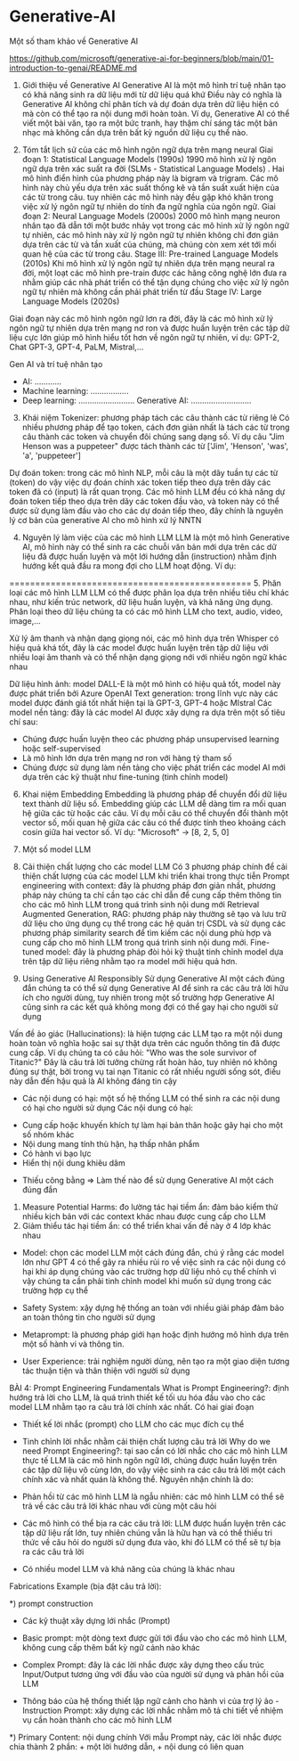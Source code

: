 # Generative-AI
Một số tham khảo về Generative AI

https://github.com/microsoft/generative-ai-for-beginners/blob/main/01-introduction-to-genai/README.md












1. Giới thiệu về Generative AI
Generative AI là một mô hình trí tuệ nhân tạo có khả năng sinh ra dữ liệu mới từ dữ liệu quá khứ
Điều này có nghĩa là Generative AI không chỉ phân tích và dự đoán dựa trên dữ liệu hiện có mà còn có thể tạo ra nội dung mới hoàn toàn. 
Ví dụ, Generative AI có thể viết một bài văn, tạo ra một bức tranh, hay thậm chí sáng tác một bản nhạc mà không cần dựa trên bất kỳ nguồn dữ liệu cụ thể nào.

2. Tóm tắt lịch sử của các mô hình ngôn ngữ dựa trên mạng neural
Giai đoạn 1: Statistical Language Models (1990s)
1990 mô hình xử lý ngôn ngữ dựa trên xác suất ra đời (SLMs - Statistical Language Models) . Hai mô hình điển hình của phương pháp này là bigram và trigram. 
Các mô hình này chủ yếu dựa trên xác suất thống kê và tần suất xuất hiện của các từ trong câu.
tuy nhiên các mô hình này đều gặp khó khăn trong việc xử lý ngôn ngữ tự nhiên do tính đa ngữ nghĩa của ngôn ngữ.
Giai đoạn 2: Neural Language Models (2000s)
2000 mô hình mạng neuron nhân tạo đã dẫn tới một bước nhảy vọt trong các mô hình xử lý ngôn ngữ tự nhiên, các mô hình này xử lý ngôn ngữ tự nhiên không chỉ đơn giản dựa trên
các từ và tần xuất của chúng, mà chúng còn xem xét tới mối quan hệ của các từ trong câu.
Stage III: Pre-trained Language Models (2010s)
Khi mô hình xử lý ngôn ngữ tự nhiên dựa trên mạng neural ra đời, một loạt các mô hình pre-train được các hãng công nghệ lớn đưa ra nhằm giúp các nhà phát triển có thể tận dụng chúng
cho việc xử lý ngôn ngữ tự nhiên mà không cần phải phát triển từ đầu
Stage IV: Large Language Models (2020s)

Giai đoạn này các mô hình ngôn ngữ lơn ra đời, đây là các mô hình xử lý ngôn ngữ tự nhiên dựa trên mạng nơ ron và được huấn luyện trên các tập dữ liệu cực lớn giúp mô hình hiểu
tốt hơn về ngôn ngữ tự nhiên, ví dụ: GPT-2, Chat GPT-3, GPT-4, PaLM, Mistral,...


Gen AI và trí tuệ nhân tạo
+ AI: ............
+ Machine learning: .................
+ Deep learning: .........................
Generative AI: ...........................

3. Khái niệm Tokenizer: phương pháp tách các câu thành các từ riêng lẻ
Có nhiều phương pháp để tạo token, cách đơn giản nhất là tách các từ trong câu thành các token và chuyển đôi chúng sang dạng số.
Ví dụ câu "Jim Henson was a puppeteer" được tách thành các từ ['Jim', 'Henson', 'was', 'a', 'puppeteer'] 

Dự đoán token: trong các mô hình NLP, mỗi câu là một dãy tuần tự các từ (token) do vậy việc dự đoán chính xác token tiếp theo dựa trên dãy các token đã có (input) là rất quan trọng.
Các mô hình LLM đều có khả năng dự đoán token tiếp theo dựa trên dãy các token đầu vào, và token này có thể được sử dụng làm đầu vào cho các dự doán tiếp theo, đây chính là nguyên lý cơ bản
của generative AI cho mô hình xử lý NNTN

4. Nguyên lý làm việc của các mô hình LLM
LLM là một mô hình Generative AI, mô hình này có thể sinh ra các chuỗi văn bản mới dựa trên các dữ liệu đã được huấn luyện và một lới hướng dẫn (instruction) nhằm định hướng kết quả đầu ra mong đợi 
cho LLM hoạt động. Ví dụ:

===============================================
5. Phân loại các mô hình LLM
LLM có thể được phân lọa dựa trên nhiều tiêu chí khác nhau, như kiến trúc network, dữ liệu huấn luyện, và khả năng ứng dụng.
Phân loại theo dữ liệu chúng ta có các mô hình LLM cho text, audio, video, image,...

Xử lý âm thanh và nhận dạng giọng nói, các mô hình dựa trên Whisper có hiệu quả khá tốt, đây là các model được huấn luyện trên tập dữ liệu với nhiều loại âm thanh và có thể nhận dạng
giọng nới với nhiều ngôn ngữ khác nhau

Dữ liệu hình ảnh: model DALL-E là một mô hình có hiệu quả tốt, model này được phát triển bởi Azure OpenAI 
Text generation: trong lĩnh vực này các model được đánh giá tốt nhất hiện tại là GPT-3, GPT-4 hoặc MIstral
Các model nền tảng: đây là các model AI được xây dựng ra dựa trên một số tiêu chí sau:
+ Chúng được huấn luyện theo các phương pháp unsupervised learning hoặc self-supervised 
+ Là mô hình lớn dựa trên mạng nơ ron với hàng tỷ tham số
+ Chúng được sử dụng làm nền tảng cho việc phát triển các model AI mới dựa trên các kỹ thuật như fine-tuning (tinh chỉnh model)

6. Khai niệm Embedding
Embedding là phương pháp để chuyển đổi dữ liệu text thành dữ liệu số. Embedding giúp các LLM dễ dàng tìm ra mối quan hệ giữa các từ hoặc các câu. Ví dụ mỗi câu có thể
chuyển đổi thành một vector số, mối quan hệ giữa các câu có thể được tính theo khoảng cách cosin giữa hai vector số.
Ví dụ: "Microsoft" -> [8, 2, 5, 0]
7. Một số model LLM

8. Cải thiện chất lượng cho các model LLM
Có 3 phương pháp chính để cải thiện chất lượng của các model LLM khi triển khai trong thực tiễn
Prompt engineering with context: đây là phương pháp đơn giản nhất, phương pháp này chúng ta chỉ cần tạo các chỉ dẫn để cung cấp thêm thông tin cho các mô hình LLM trong quá trình sinh nội dung mới
Retrieval Augmented Generation, RAG: phương pháp này thường sẽ tạo và lưu trữ dữ liệu cho ứng dụng cụ thể trong các hệ quản trị CSDL và sử dụng các phương pháp similarity search để
tìm kiếm các nội dung phù hợp và cung cấp cho mô hình LLM trong quá trình sinh nội dung mới.
Fine-tuned model: đây là phương pháp đòi hỏi kỹ thuật tinh chỉnh model dựa trên tập dữ liệu riêng nhằm tạo ra model mới hiệu quả hơn.

9. Using Generative AI Responsibly
Sử dụng Generative AI một cách đúng đắn
chúng ta có thể sử dụng Generative AI để sinh ra các câu trả lời hữu ích cho người dùng, tuy nhiên trong một số trường hợp Generative AI cũng sinh ra các kết quả không mong đợi
có thể gay hại cho người sử dụng
 
Vấn đề ảo giác (Hallucinations): là hiện tượng các LLM tạo ra một nội dung hoàn toàn vô nghĩa hoặc sai sự thật dựa trên các nguồn thông tin đã được cung cấp.
Ví dụ chúng ta có câu hỏi: "Who was the sole survivor of Titanic?"
Đây là câu trả lời tưởng chừng rất hoàn hảo, tuy nhiên nó không đúng sự thật, bởi trong vụ tai nạn Titanic có rất nhiều người sống sót, điều này dẫn đến hậu quả là AI không đáng tin cậy

+ Các nội dung có hại: một số hệ thống LLM có thể sinh ra các nội dung có hại cho người sử dụng
Các nội dung có hại:
- Cung cấp hoặc khuyến khích tự làm hại bản thân hoặc gây hại cho một số nhóm khác
- Nội dung mang tính thù hận, hạ thấp nhân phẩm
- Có hành vi bạo lực
- Hiển thị nội dung khiêu dâm
+ Thiếu công bằng
=> Làm thế nào để sử dụng Generative AI một cách đúng đắn
 1) Measure Potential Harms: đo lường tác hại tiềm ẩn: đảm bảo kiểm thử nhiều kịch bản với các context khác nhau được cung cấp cho LLM
 2) Giảm thiểu tác hại tiềm ẩn: có thể triển khai vấn đề này ở 4 lớp khác nhau
 + Model: chọn các model LLM một cách đúng đắn, chú ý rằng các model lớn như GPT 4 có thể gây ra nhiều rủi ro về việc sinh ra các nội dung có hại khi áp dụng chúng vào các trường hợp dữ liệu nhỏ cụ thể
 chính vì vậy chúng ta cần phải tinh chỉnh model khi muốn sử dụng trong các trường hợp cụ thể
 
 + Safety System: xậy dựng hệ thống an toàn với nhiều giải pháp đảm bảo an toàn thông tin cho người sử dụng
 + Metaprompt: là phương pháp giới hạn hoặc định hướng mô hình dựa trên một số hành vi và thông tin.
 + User Experience: trải nghiệm người dùng, nên tạo ra một giao diện tương tác thuận tiện và thân thiện với người sử dụng
 
 BÀI 4: Prompt Engineering Fundamentals
What is Prompt Engineering?: định hướng trả lời cho LLM, là quá trình thiết kế tối ưu hóa đầu vào cho các model LLM nhằm tạo ra câu trả lời chính xác nhất. Có hai giai đoạn
+ Thiết kế lời nhắc (prompt) cho LLM cho các mục đích cụ thể
+ Tinh chỉnh lời nhắc nhằm cải thiện chất lượng câu trả lời
Why do we need Prompt Engineering?: tại sao cần có lời nhắc cho các mô hình LLM
thực tế LLM là các mô hình ngôn ngữ lới, chúng được huấn luyện trên các tập dữ liệu vô cùng lớn, do vậy việc sinh ra các câu trả lời một cách chính xác và nhất quán là không thể. Nguyên nhận chính là do:
+ Phản hồi từ các mô hình LLM là ngẫu nhiên: các mô hình LLM có thể sẽ trả về các câu trả lời khác nhau với cùng một câu hỏi

+ Các mô hình có thể bịa ra các câu trả lời: LLM được huấn luyện trên các tập dữ liệu rất lớn, tuy nhiên chúng vẫn là hữu hạn và có thể thiếu tri thức về câu hỏi do người sử dụng đưa vào, 
khi đó LLM có thể sẽ tự bịa ra các câu trả lời
+ Có nhiều model LLM và khả năng của chúng là khác nhau
  
Fabrications Example (bịa đặt câu trả lời):

*) prompt construction
- Các kỹ thuật xây dựng lới nhắc (Prompt)
- Basic prompt: một dòng text được gửi tới đầu vào cho các mô hình LLM, không cung cấp thêm bất kỳ ngữ cảnh nào khác

- Complex Prompt: đây là các lời nhắc được xây dựng theo cấu trúc Input/Output tương ứng với đầu vào của người sử dụng và phản hồi của LLM
+ Thông báo của hệ thống thiết lập ngữ cảnh cho hành vi của trợ lý ảo
-Instruction Prompt: xây dựng các lời nhắc nhằm mô tả chi tiết về nhiệm vụ cần hoàn thành cho các mô hình LLM

*) Primary Content: nội dung chính
Với mẫu Prompt này, các lời nhắc được chia thành 2 phần: + một lời hướng dẫn, + nội dung có liên quan


 
 






















